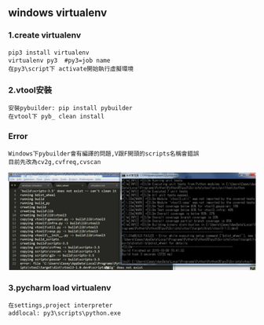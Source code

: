 ## windows virtualenv

### 1.create virtualenv

	pip3 install virtualenv 
	virtualenv py3	#py3=job name
	在py3\script下 activate開始執行虛擬環境

### 2.vtool安裝
	
	安裝pybuilder: pip install pybuilder
	在vtool下 pyb_ clean install
###	Error
	
	Windows下pybuilder會有編譯的問題,V跟F開頭的scripts名稱會錯誤
	目前先改為cv2g,cvfreq,cvscan

![Error](https://github.com/BarryFu/other/blob/master/picture/14599745_1233657679988641_1987580550_o.png)

### 3.pycharm load virtualenv
	
	在settings,project interpreter 
	addlocal: py3\scripts\python.exe 



	